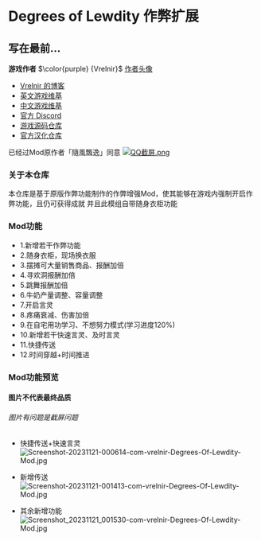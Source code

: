# Degrees of Lewdity 作弊扩展

## 写在最前...
<b>游戏作者</b> $\color{purple} {Vrelnir}$ [作者头像](https://i.postimg.cc/9fX0Wjg4/avatar-png-200-200.png)
  - [Vrelnir 的博客](https://vrelnir.blogspot.com)
  - [英文游戏维基](https://degreesoflewdity.miraheze.org/wiki)
  - [中文游戏维基](https://degreesoflewditycn.miraheze.org/wiki)
  - [官方 Discord](https://discord.gg/VznUtEhDOL)
  - [游戏源码仓库](https://gitgud.io/Vrelnir/degrees-of-lewdity/-/tree/master)
- [官方汉化仓库](https://github.com/Eltirosto/Degrees-of-Lewdity-Chinese-Localization)

已经过Mod原作者「隨風飄逸」同意
[![QQ截屏.png](https://picst.sunbangyan.cn/2023/11/19/b689b0aba663b9a75ec8382adb2056e6.webp)](https://i.postimg.cc/6QyvQydF/Image-1700406505100-edit-125728719731855.png)

### 关于本仓库

本仓库是基于原版作弊功能制作的作弊增强Mod，使其能够在游戏内强制开启作弊功能，且仍可获得成就
并且此模组自带随身衣柜功能

### Mod功能
- 1.新增若干作弊功能
- 2.随身衣柜，现场换衣服
- 3.摆摊可大量销售商品、报酬加倍
- 4.寻欢洞报酬加倍
- 5.跳舞报酬加倍
- 6.牛奶产量调整、容量调整
- 7.开启言灵
- 8.疼痛衰减、伤害加倍
- 9.在自宅用功学习、不想努力模式(学习进度120%)
- 10.新增若干快速言灵、及时言灵
- 11.快捷传送
- 12.时间穿越+时间推进

### Mod功能预览
#### 图片不代表最终品质
###### 图片有问题是截屏问题

- 快捷传送+快速言灵
![Screenshot-20231121-000614-com-vrelnir-Degrees-Of-Lewdity-Mod.jpg](https://i.postimg.cc/s2LFqq9p/Screenshot-20231121-000614-com-vrelnir-Degrees-Of-Lewdity-Mod.jpg)

- 新增传送
![Screenshot-20231121-001413-com-vrelnir-Degrees-Of-Lewdity-Mod.jpg](https://i.postimg.cc/mgY6R5zx/Screenshot-20231121-224343-com-vrelnir-Degrees-Of-Lewdity-Mod.jpg)

- 其余新增功能
![Screenshot_20231121_001530-com-vrelnir-Degrees-Of-Lewdity-Mod.jpg](https://i.ibb.co/02QFhPt/Screenshot-20231122-011107-com-vrelnir-Degrees-Of-Lewdity-Mod.jpg)
